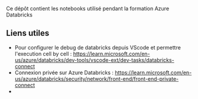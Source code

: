 Ce dépôt contient les notebooks utilisé pendant la formation Azure Databricks


## Liens utiles 

* Pour configurer le debug de databricks depuis VScode et permettre l'execution cell by cell : https://learn.microsoft.com/en-us/azure/databricks/dev-tools/vscode-ext/dev-tasks/databricks-connect
* Connexion privée sur Azure Databricks : https://learn.microsoft.com/en-us/azure/databricks/security/network/front-end/front-end-private-connect 
* 

